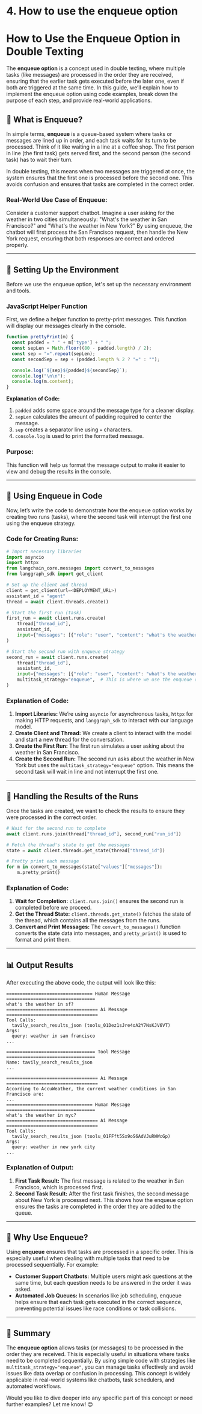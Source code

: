 # 4. How to use the enqueue option


# How to Use the Enqueue Option in Double Texting

The **enqueue option** is a concept used in double texting, where multiple tasks (like messages) are processed in the order they are received, ensuring that the earlier task gets executed before the later one, even if both are triggered at the same time. In this guide, we’ll explain how to implement the enqueue option using code examples, break down the purpose of each step, and provide real-world applications.

## 📝 **What is Enqueue?**

In simple terms, **enqueue** is a queue-based system where tasks or messages are lined up in order, and each task waits for its turn to be processed. Think of it like waiting in a line at a coffee shop. The first person in line (the first task) gets served first, and the second person (the second task) has to wait their turn.

In double texting, this means when two messages are triggered at once, the system ensures that the first one is processed before the second one. This avoids confusion and ensures that tasks are completed in the correct order.

### **Real-World Use Case of Enqueue:**
Consider a customer support chatbot. Imagine a user asking for the weather in two cities simultaneously: "What's the weather in San Francisco?" and "What's the weather in New York?" By using enqueue, the chatbot will first process the San Francisco request, then handle the New York request, ensuring that both responses are correct and ordered properly.

---

## 🔧 **Setting Up the Environment**

Before we use the enqueue option, let's set up the necessary environment and tools.

### **JavaScript Helper Function**

First, we define a helper function to pretty-print messages. This function will display our messages clearly in the console.

```javascript
function prettyPrint(m) {
  const padded = " " + m['type'] + " ";
  const sepLen = Math.floor((80 - padded.length) / 2);
  const sep = "=".repeat(sepLen);
  const secondSep = sep + (padded.length % 2 ? "=" : "");

  console.log(`${sep}${padded}${secondSep}`);
  console.log("\n\n");
  console.log(m.content);
}
```

**Explanation of Code:**
1. `padded` adds some space around the message type for a cleaner display.
2. `sepLen` calculates the amount of padding required to center the message.
3. `sep` creates a separator line using `=` characters.
4. `console.log` is used to print the formatted message.

### **Purpose:**
This function will help us format the message output to make it easier to view and debug the results in the console.

---

## 🚀 **Using Enqueue in Code**

Now, let’s write the code to demonstrate how the enqueue option works by creating two runs (tasks), where the second task will interrupt the first one using the enqueue strategy.

### **Code for Creating Runs:**

```python
# Import necessary libraries
import asyncio
import httpx
from langchain_core.messages import convert_to_messages
from langgraph_sdk import get_client

# Set up the client and thread
client = get_client(url=<DEPLOYMENT_URL>)
assistant_id = "agent"
thread = await client.threads.create()

# Start the first run (task)
first_run = await client.runs.create(
    thread["thread_id"],
    assistant_id,
    input={"messages": [{"role": "user", "content": "what's the weather in sf?"}]},
)

# Start the second run with enqueue strategy
second_run = await client.runs.create(
    thread["thread_id"],
    assistant_id,
    input={"messages": [{"role": "user", "content": "what's the weather in nyc?"}]},
    multitask_strategy="enqueue",  # This is where we use the enqueue option
)
```

### **Explanation of Code:**
1. **Import Libraries:** We’re using `asyncio` for asynchronous tasks, `httpx` for making HTTP requests, and `langgraph_sdk` to interact with our language model.
2. **Create Client and Thread:** We create a client to interact with the model and start a new thread for the conversation.
3. **Create the First Run:** The first run simulates a user asking about the weather in San Francisco.
4. **Create the Second Run:** The second run asks about the weather in New York but uses the `multitask_strategy="enqueue"` option. This means the second task will wait in line and not interrupt the first one.

---

## 🔄 **Handling the Results of the Runs**

Once the tasks are created, we want to check the results to ensure they were processed in the correct order.

```python
# Wait for the second run to complete
await client.runs.join(thread["thread_id"], second_run["run_id"])

# Fetch the thread's state to get the messages
state = await client.threads.get_state(thread["thread_id"])

# Pretty print each message
for m in convert_to_messages(state["values"]["messages"]):
    m.pretty_print()
```

### **Explanation of Code:**
1. **Wait for Completion:** `client.runs.join()` ensures the second run is completed before we proceed.
2. **Get the Thread State:** `client.threads.get_state()` fetches the state of the thread, which contains all the messages from the runs.
3. **Convert and Print Messages:** The `convert_to_messages()` function converts the state data into messages, and `pretty_print()` is used to format and print them.

---

## 📊 **Output Results**

After executing the above code, the output will look like this:

```
================================ Human Message =================================
what's the weather in sf?
================================== Ai Message ==================================
Tool Calls:
  tavily_search_results_json (toolu_01Dez1sJre4oA2Y7NsKJV6VT)
Args:
  query: weather in san francisco
...

================================= Tool Message =================================
Name: tavily_search_results_json
...

================================== Ai Message ==================================
According to AccuWeather, the current weather conditions in San Francisco are:
...
================================ Human Message =================================
what's the weather in nyc?
================================== Ai Message ==================================
Tool Calls:
  tavily_search_results_json (toolu_01FFft5Sx9oS6AdVJuRWWcGp)
Args:
  query: weather in new york city
...
```

### **Explanation of Output:**
1. **First Task Result:** The first message is related to the weather in San Francisco, which is processed first.
2. **Second Task Result:** After the first task finishes, the second message about New York is processed next. This shows how the enqueue option ensures the tasks are completed in the order they are added to the queue.

---

## 📌 **Why Use Enqueue?**

Using **enqueue** ensures that tasks are processed in a specific order. This is especially useful when dealing with multiple tasks that need to be processed sequentially. For example:
- **Customer Support Chatbots:** Multiple users might ask questions at the same time, but each question needs to be answered in the order it was asked.
- **Automated Job Queues:** In scenarios like job scheduling, enqueue helps ensure that each task gets executed in the correct sequence, preventing potential issues like race conditions or task collisions.

---

## 📍 **Summary**

The **enqueue option** allows tasks (or messages) to be processed in the order they are received. This is especially useful in situations where tasks need to be completed sequentially. By using simple code with strategies like `multitask_strategy="enqueue"`, you can manage tasks effectively and avoid issues like data overlap or confusion in processing. This concept is widely applicable in real-world systems like chatbots, task schedulers, and automated workflows.

Would you like to dive deeper into any specific part of this concept or need further examples? Let me know! 😊